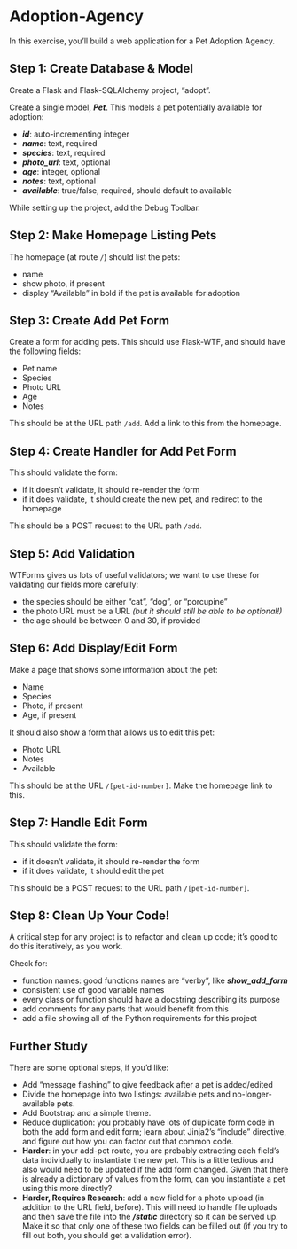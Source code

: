 # Adoption-Agency
In this exercise, you’ll build a web application for a Pet Adoption Agency.

## **Step 1: Create Database & Model**

Create a Flask and Flask-SQLAlchemy project, “adopt”.

Create a single model, ***Pet***. This models a pet potentially available for adoption:

- ***id***: auto-incrementing integer
- ***name***: text, required
- ***species***: text, required
- ***photo_url***: text, optional
- ***age***: integer, optional
- ***notes***: text, optional
- ***available***: true/false, required, should default to available

While setting up the project, add the Debug Toolbar.

## **Step 2: Make Homepage Listing Pets**

The homepage (at route `/`) should list the pets:

- name
- show photo, if present
- display “Available” in bold if the pet is available for adoption

## **Step 3: Create Add Pet Form**

Create a form for adding pets. This should use Flask-WTF, and should have the following fields:

- Pet name
- Species
- Photo URL
- Age
- Notes

This should be at the URL path `/add`. Add a link to this from the homepage.

## **Step 4: Create Handler for Add Pet Form**

This should validate the form:

- if it doesn’t validate, it should re-render the form
- if it does validate, it should create the new pet, and redirect to the homepage

This should be a POST request to the URL path `/add`.

## **Step 5: Add Validation**

WTForms gives us lots of useful validators; we want to use these for validating our fields more carefully:

- the species should be either “cat”, “dog”, or “porcupine”
- the photo URL must be a URL *(but it should still be able to be optional!)*
- the age should be between 0 and 30, if provided

## **Step 6: Add Display/Edit Form**

Make a page that shows some information about the pet:

- Name
- Species
- Photo, if present
- Age, if present

It should also show a form that allows us to edit this pet:

- Photo URL
- Notes
- Available

This should be at the URL `/[pet-id-number]`. Make the homepage link to this.

## **Step 7: Handle Edit Form**

This should validate the form:

- if it doesn’t validate, it should re-render the form
- if it does validate, it should edit the pet

This should be a POST request to the URL path `/[pet-id-number]`.

## **Step 8: Clean Up Your Code!**

A critical step for any project is to refactor and clean up code; it’s good to do this iteratively, as you work.

Check for:

- function names: good functions names are “verby”, like ***show_add_form***
- consistent use of good variable names
- every class or function should have a docstring describing its purpose
- add comments for any parts that would benefit from this
- add a file showing all of the Python requirements for this project

## **Further Study**

There are some optional steps, if you’d like:

- Add “message flashing” to give feedback after a pet is added/edited
- Divide the homepage into two listings: available pets and no-longer-available pets.
- Add Bootstrap and a simple theme.
- Reduce duplication: you probably have lots of duplicate form code in both the add form and edit form; learn about Jinja2’s “include” directive, and figure out how you can factor out that common code.
- **Harder**: in your add-pet route, you are probably extracting each field’s data individually to instantiate the new pet. This is a little tedious and also would need to be updated if the add form changed. Given that there is already a dictionary of values from the form, can you instantiate a pet using this more directly?
- **Harder, Requires Research**: add a new field for a photo upload (in addition to the URL field, before). This will need to handle file uploads and then save the file into the ***/static*** directory so it can be served up. Make it so that only one of these two fields can be filled out (if you try to fill out both, you should get a validation error).
